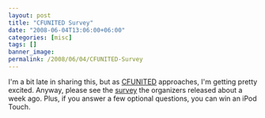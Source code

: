 ```yaml
---
layout: post
title: "CFUNITED Survey"
date: "2008-06-04T13:06:00+06:00"
categories: [misc]
tags: []
banner_image: 
permalink: /2008/06/04/CFUNITED-Survey
---
```


I'm a bit late in sharing this, but as <a href="http://www.cfunited.com">CFUNITED</a> approaches, I'm getting pretty excited. Anyway, please see the <a href="http://cfunited.com/blog/index.cfm/2008/5/28/Adobe-ColdFusion-Survey-and-Scavenger-Hunt">survey</a> the organizers released about a week ago. Plus, if you answer a few optional questions, you can win an iPod Touch.